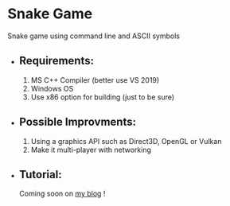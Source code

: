# Snake Game
    
Snake game using command line and ASCII symbols


* ## Requirements:
    1. MS C++ Compiler (better use VS 2019)
    2. Windows OS
    3. Use x86 option for building (just to be sure)

* ## Possible Improvments:
    1. Using a graphics API such as Direct3D, OpenGL or Vulkan
    2. Make it multi-player with networking

* ## Tutorial:
    Coming soon on [my blog](https://thesharpowl.github.io/) !